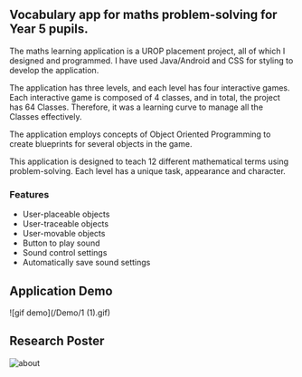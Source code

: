 ## Vocabulary app for maths problem-solving for Year 5 pupils.
The maths learning application is a UROP placement project, all of which I designed and programmed. I have used Java/Android and CSS for styling to develop the application. 

The application has three levels, and each level has four interactive games. Each interactive game is composed of 4 classes, and in total, the project has 64 Classes. Therefore, it was a learning curve to manage all the Classes effectively. 

The application employs concepts of Object Oriented Programming to create blueprints for several objects in the game. 

This application is designed to teach 12 different mathematical terms using problem-solving. Each level has a unique task, appearance and character.

### Features
- User-placeable objects
- User-traceable objects
- User-movable objects
- Button to play sound
- Sound control settings
- Automatically save sound settings


## Application Demo
![gif demo](/Demo/1 (1).gif)

## Research Poster
![about](/Demo/e00dbff6cc3044ee9322070418fc5729-0001.jpg)
